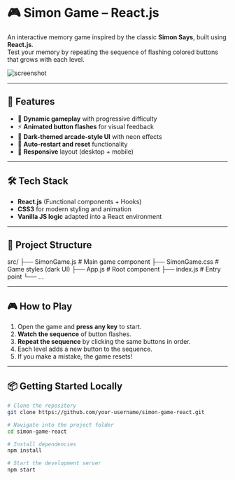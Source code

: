 # 🎮 Simon Game – React.js

An interactive memory game inspired by the classic **Simon Says**, built using **React.js**.  
Test your memory by repeating the sequence of flashing colored buttons that grows with each level.

![screenshot](Screenshot/SimonGame)

---

## 🚀 Features

- 🧠 **Dynamic gameplay** with progressive difficulty
- ⚡ **Animated button flashes** for visual feedback
- 🎨 **Dark-themed arcade-style UI** with neon effects
- 🔁 **Auto-restart and reset** functionality
- 📱 **Responsive** layout (desktop + mobile)

---

## 🛠️ Tech Stack

- **React.js** (Functional components + Hooks)
- **CSS3** for modern styling and animation
- **Vanilla JS logic** adapted into a React environment

---

## 📂 Project Structure

src/
├── SimonGame.js # Main game component
├── SimonGame.css # Game styles (dark UI)
├── App.js # Root component
├── index.js # Entry point
└── ...


---

## 🎮 How to Play

1. Open the game and **press any key** to start.
2. **Watch the sequence** of button flashes.
3. **Repeat the sequence** by clicking the same buttons in order.
4. Each level adds a new button to the sequence.
5. If you make a mistake, the game resets!

---

## 📦 Getting Started Locally

```bash
# Clone the repository
git clone https://github.com/your-username/simon-game-react.git

# Navigate into the project folder
cd simon-game-react

# Install dependencies
npm install

# Start the development server
npm start
